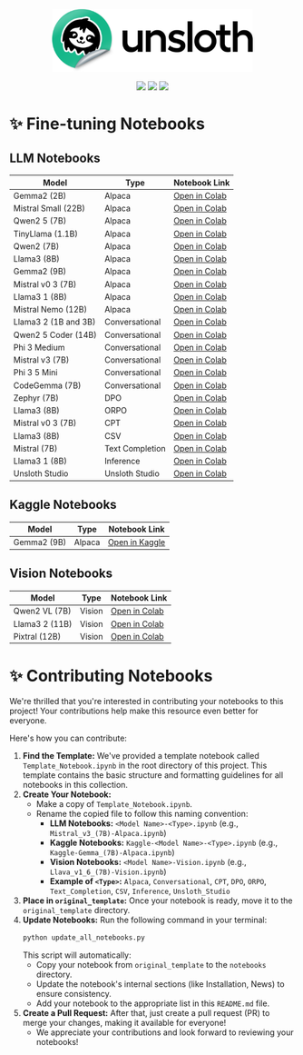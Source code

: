 <div align="center">

  <a href="https://unsloth.ai"><picture>
    <source media="(prefers-color-scheme: dark)" srcset="https://raw.githubusercontent.com/unslothai/unsloth/main/images/unsloth%20logo%20white%20text.png">
    <source media="(prefers-color-scheme: light)" srcset="https://raw.githubusercontent.com/unslothai/unsloth/main/images/unsloth%20logo%20black%20text.png">
    <img alt="unsloth logo" src="https://raw.githubusercontent.com/unslothai/unsloth/main/images/unsloth%20logo%20black%20text.png" height="110" style="max-width: 100%;">
  </picture></a>
  
<a href="https://colab.research.google.com/drive/1Ys44kVvmeZtnICzWz0xgpRnrIOjZAuxp?usp=sharing"><img src="https://raw.githubusercontent.com/unslothai/unsloth/main/images/start free finetune button.png" height="48"></a>
<a href="https://discord.gg/unsloth"><img src="https://raw.githubusercontent.com/unslothai/unsloth/main/images/Discord button.png" height="48"></a>
<a href="https://docs.unsloth.ai"><img src="https://raw.githubusercontent.com/unslothai/unsloth/refs/heads/main/images/Documentation%20Button.png" height="48"></a>

</div>

# ✨ Fine-tuning Notebooks
## LLM Notebooks
| Model | Type | Notebook Link |
| --- | --- | --- |
| Gemma2 (2B) | Alpaca | [Open in Colab](https://colab.research.google.com/github/unslothai/notebooks/blob/main/notebooks/Gemma2_(2B)-Alpaca.ipynb) |
| Mistral Small (22B) | Alpaca | [Open in Colab](https://colab.research.google.com/github/unslothai/notebooks/blob/main/notebooks/Mistral_Small_(22B)-Alpaca.ipynb) |
| Qwen2 5 (7B) | Alpaca | [Open in Colab](https://colab.research.google.com/github/unslothai/notebooks/blob/main/notebooks/Qwen2_5_(7B)-Alpaca.ipynb) |
| TinyLlama (1.1B) | Alpaca | [Open in Colab](https://colab.research.google.com/github/unslothai/notebooks/blob/main/notebooks/TinyLlama_(1.1B)-Alpaca.ipynb) |
| Qwen2 (7B) | Alpaca | [Open in Colab](https://colab.research.google.com/github/unslothai/notebooks/blob/main/notebooks/Qwen2_(7B)-Alpaca.ipynb) |
| Llama3 (8B) | Alpaca | [Open in Colab](https://colab.research.google.com/github/unslothai/notebooks/blob/main/notebooks/Llama3_(8B)-Alpaca.ipynb) |
| Gemma2 (9B) | Alpaca | [Open in Colab](https://colab.research.google.com/github/unslothai/notebooks/blob/main/notebooks/Gemma2_(9B)-Alpaca.ipynb) |
| Mistral v0 3 (7B) | Alpaca | [Open in Colab](https://colab.research.google.com/github/unslothai/notebooks/blob/main/notebooks/Mistral_v0_3_(7B)-Alpaca.ipynb) |
| Llama3 1 (8B) | Alpaca | [Open in Colab](https://colab.research.google.com/github/unslothai/notebooks/blob/main/notebooks/Llama3_1_(8B)-Alpaca.ipynb) |
| Mistral Nemo (12B) | Alpaca | [Open in Colab](https://colab.research.google.com/github/unslothai/notebooks/blob/main/notebooks/Mistral_Nemo_(12B)-Alpaca.ipynb) |
| Llama3 2 (1B and 3B) | Conversational | [Open in Colab](https://colab.research.google.com/github/unslothai/notebooks/blob/main/notebooks/Llama3_2_(1B_and_3B)-Conversational.ipynb) |
| Qwen2 5 Coder (14B) | Conversational | [Open in Colab](https://colab.research.google.com/github/unslothai/notebooks/blob/main/notebooks/Qwen2_5_Coder_(14B)-Conversational.ipynb) |
| Phi 3 Medium | Conversational | [Open in Colab](https://colab.research.google.com/github/unslothai/notebooks/blob/main/notebooks/Phi_3_Medium-Conversational.ipynb) |
| Mistral v3 (7B) | Conversational | [Open in Colab](https://colab.research.google.com/github/unslothai/notebooks/blob/main/notebooks/Mistral_v3_(7B)-Conversational.ipynb) |
| Phi 3 5 Mini | Conversational | [Open in Colab](https://colab.research.google.com/github/unslothai/notebooks/blob/main/notebooks/Phi_3_5_Mini-Conversational.ipynb) |
| CodeGemma (7B) | Conversational | [Open in Colab](https://colab.research.google.com/github/unslothai/notebooks/blob/main/notebooks/CodeGemma_(7B)-Conversational.ipynb) |
| Zephyr (7B) | DPO | [Open in Colab](https://colab.research.google.com/github/unslothai/notebooks/blob/main/notebooks/Zephyr_(7B)-DPO.ipynb) |
| Llama3 (8B) | ORPO | [Open in Colab](https://colab.research.google.com/github/unslothai/notebooks/blob/main/notebooks/Llama3_(8B)-ORPO.ipynb) |
| Mistral v0 3 (7B) | CPT | [Open in Colab](https://colab.research.google.com/github/unslothai/notebooks/blob/main/notebooks/Mistral_v0_3_(7B)-CPT.ipynb) |
| Llama3 (8B) | CSV | [Open in Colab](https://colab.research.google.com/github/unslothai/notebooks/blob/main/notebooks/Llama3_(8B)-CSV.ipynb) |
| Mistral (7B) | Text Completion | [Open in Colab](https://colab.research.google.com/github/unslothai/notebooks/blob/main/notebooks/Mistral_(7B)-Text_Completion.ipynb) |
| Llama3 1 (8B) | Inference | [Open in Colab](https://colab.research.google.com/github/unslothai/notebooks/blob/main/notebooks/Llama3_1_(8B)-Inference.ipynb) |
| Unsloth Studio | Unsloth Studio | [Open in Colab](https://colab.research.google.com/github/unslothai/notebooks/blob/main/notebooks/Unsloth_Studio.ipynb) |
## Kaggle Notebooks
| Model | Type | Notebook Link |
| --- | --- | --- |
| Gemma2 (9B) | Alpaca | [Open in Kaggle](https://www.kaggle.com/notebooks/welcome?src=https://github.com/unslothai/notebooks/blob/main/notebooks/Kaggle-Gemma2_(9B)-Alpaca.ipynb?accelerator=nvidiaTeslaT4) |
## Vision Notebooks
| Model | Type | Notebook Link |
| --- | --- | --- |
| Qwen2 VL (7B) | Vision | [Open in Colab](https://colab.research.google.com/github/unslothai/notebooks/blob/main/notebooks/Qwen2_VL_(7B)-Vision.ipynb) |
| Llama3 2 (11B) | Vision | [Open in Colab](https://colab.research.google.com/github/unslothai/notebooks/blob/main/notebooks/Llama3_2_(11B)-Vision.ipynb) |
| Pixtral (12B) | Vision | [Open in Colab](https://colab.research.google.com/github/unslothai/notebooks/blob/main/notebooks/Pixtral_(12B)-Vision.ipynb) |
<!-- Last updated on: 2024-12-23 14:38:13 -->
<!-- End of Notebook Links -->

# ✨ Contributing Notebooks
We're thrilled that you're interested in contributing your notebooks to this project! Your contributions help make this resource even better for everyone.

Here's how you can contribute:

1. **Find the Template:**  We've provided a template notebook called `Template_Notebook.ipynb` in the root directory of this project. This template contains the basic structure and formatting guidelines for all notebooks in this collection.
2. **Create Your Notebook:**
    *   Make a copy of `Template_Notebook.ipynb`.
    *   Rename the copied file to follow this naming convention:
        *   **LLM Notebooks:** `<Model Name>-<Type>.ipynb` (e.g., `Mistral_v3_(7B)-Alpaca.ipynb`)
        *   **Kaggle Notebooks:** `Kaggle-<Model Name>-<Type>.ipynb` (e.g., `Kaggle-Gemma_(7B)-Alpaca.ipynb`)
        *   **Vision Notebooks:** `<Model Name>-Vision.ipynb` (e.g., `Llava_v1_6_(7B)-Vision.ipynb`)
        *   **Example of `<Type>`:** `Alpaca`, `Conversational`, `CPT`, `DPO`, `ORPO`, `Text_Completion`, `CSV`, `Inference`, `Unsloth_Studio`
    <!-- *   Modify the content of your notebook, adding your code, explanations, and any other relevant information. Make sure to follow the structure and guidelines from the template. -->
3. **Place in `original_template`:** Once your notebook is ready, move it to the `original_template` directory.
4. **Update Notebooks:** Run the following command in your terminal:
    ```bash
    python update_all_notebooks.py
    ```
    This script will automatically:
    *   Copy your notebook from `original_template` to the `notebooks` directory.
    *   Update the notebook's internal sections (like Installation, News) to ensure consistency.
    *   Add your notebook to the appropriate list in this `README.md` file.
5. **Create a Pull Request:** After that, just create a pull request (PR) to merge your changes, making it available for everyone!
    *   We appreciate your contributions and look forward to reviewing your notebooks!